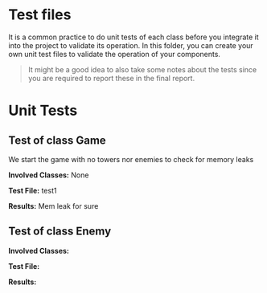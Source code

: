 # Test files

It is a common practice to do unit tests of each class before you integrate it into the project to validate its operation.
In this folder, you can create your own unit test files to validate the operation of your components.

> It might be a good idea to also take some notes about the tests since you are required to 
  report these in the final report.

# Unit Tests

## Test of class Game

We start the game with no towers nor enemies to check for memory leaks

**Involved Classes:** None

**Test File:** test1

**Results:** Mem leak for sure


## Test of class Enemy

**Involved Classes:** 

**Test File:**

**Results:**

